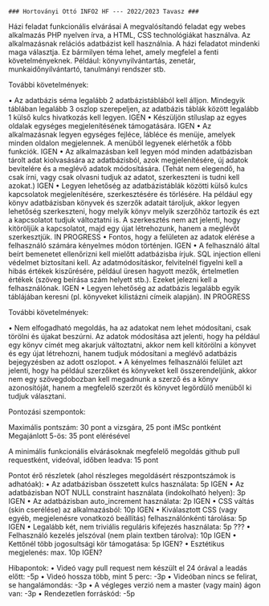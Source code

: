 	### Hortoványi Ottó INFO2 HF --- 2022/2023 Tavasz ###

Házi feladat funkcionális elvárásai
A megvalósítandó feladat egy webes alkalmazás PHP nyelven írva, a HTML, CSS technológiákat használva. Az alkalmazásnak relációs adatbázist kell használnia. A házi feladatot mindenki maga választja. Ez bármilyen téma lehet, amely megfelel a fenti követelményeknek. Például: könyvnyilvántartás, zenetár, munkaidőnyilvántartó, tanulmányi rendszer stb.


További követelmények:

•   Az adatbázis séma legalább 2 adatbázistáblából kell álljon. Mindegyik táblában legalább 3 oszlop szerepeljen, az adatbázis táblák között legalább 1 külső kulcs hivatkozás kell legyen. IGEN
•   Készüljön stíluslap az egyes oldalak egységes megjelenítésének támogatására. IGEN
•   Az alkalmazásnak legyen egységes fejléce, lábléce és menüje, amelyek minden oldalon megjelennek. A menüből legyenek elérhetők a főbb funkciók.  IGEN
•   Az alkalmazásban kell legyen mód minden adatbázisban tárolt adat kiolvasására az adatbázisból, azok megjelenítésére, új adatok bevitelére és a meglévő adatok módosítására. (Tehát nem elegendő, ha csak írni, vagy csak olvasni tudjuk az adatot, szerkeszteni is tudni kell azokat.) IGEN
•   Legyen lehetőség az adatbázistáblák közötti külső kulcs kapcsolatok megjelenítésére, szerkesztésére és törlésére. Ha például egy könyv adatbázisban könyvek és szerzők adatait tároljuk, akkor legyen lehetőség szerkeszteni, hogy melyik könyv melyik szerzőhöz tartozik és ezt a kapcsolatot tudjuk változtatni is. A szerkesztés nem azt jelenti, hogy kitöröljük a kapcsolatot, majd egy újat létrehozunk, hanem a meglévőt szerkesztjük.   IN PROGRESS
•   Fontos, hogy a felületen az adatok elérése a felhasználó számára kényelmes módon történjen. IGEN
•   A felhasználó által beírt bemenetet ellenőrizni kell mielőtt adatbázisba írjuk. SQL injection elleni védelmet biztosítani kell. Az adatmódosításkor, felvitelnél figyelni kell a hibás értékek kiszűrésére, például üresen hagyott mezők, értelmetlen értékek (szöveg beírása szám helyett stb.). Ezeket jelezni kell a felhasználónak.     IGEN
•   Legyen lehetőség az adatbázis legalább egyik táblájában keresni (pl. könyveket kilistázni címeik alapján).  IN PROGRESS


További követelmények:

•   Nem elfogadható megoldás, ha az adatokat nem lehet módosítani, csak törölni és újakat beszúrni. Az adatok módosítása azt jelenti, hogy ha például egy könyv címét meg akarjuk változtatni, akkor nem kell kitörölni a könyvet és egy újat létrehozni, hanem tudjuk módosítani a meglévő adatbázis bejegyzésben az adott oszlopot.
•   A kényelmes felhasználói felület azt jelenti, hogy ha például szerzőket és könyveket kell összerendeljünk, akkor nem egy szövegdobozban kell megadnunk a szerző és a könyv azonosítóját, hanem a megfelelő szerzőt és könyvet legördülő menüből ki tudjuk választani.


Pontozási szempontok:

Maximális pontszám: 30 pont a vizsgára, 25 pont iMSc pontként
Megajánlott 5-ös: 35 pont elérésével

A minimális funkcionális elvárásoknak megfelelő megoldás github pull requestként, videóval, időben leadva: 15 pont

Pontot érő részletek (ahol részleges megoldásért részpontszámok is adhatóak):
•   Az adatbázisban összetett kulcs használata: 5p  IGEN
•   Az adatbázisban NOT NULL constraint használata (indokolható helyen): 3p IGEN
•   Az adatbázisban auto_increment használata: 2p   IGEN
•   CSS váltás (skin cserélése) az alkalmazásból: 10p   IGEN
•   Kiválasztott CSS (vagy egyéb, megjelenésre vonatkozó beállítás) felhasználónkénti tárolása: 5p  IGEN
•   Legalább két, nem triviális reguláris kifejezés használata: 5p  ???
•   Felhasználó kezelés jelszóval (nem plain textben tárolva): 10p  IGEN
•   Kettőnél több jogosultsági kör támogatása: 5p   IGEN?
•   Esztétikus megjelenés: max. 10p IGEN?

Hibapontok:
•   Videó vagy pull request nem készült el 24 órával a leadás előtt: -5p
•   Videó hossza több, mint 5 perc: -3p
•   Videóban nincs se felirat, se hangalámondás: -3p
•   A végleges verzió nem a master (vagy main) ágon van: -3p
•   Rendezetlen forráskód: -5p